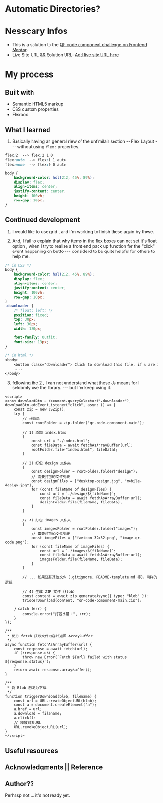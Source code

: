 # Automatic Directories?


# Nesscary Infos

- This is a solution to the [QR code component challenge on Frontend Mentor](https://www.frontendmentor.io/challenges/qr-code-component-iux_sIO_H). 
- Live Site URL && Solution URL: [Add live site URL here](https://ZZQ323.github.io/font-end-practice\qr-code-component-main\index.html)

# My process

## Built with

- Semantic HTML5 markup
- CSS custom properties
- Flexbox

## What I learned

1. Basically having an general riew of the unfimilair section -- Flex Layout --- without using `flex:` properties.

```CSS
flex:2  --> flex:2 1 0
flex:auto  --> flex:1 1 auto
flex:none  --> flex:0 0 auto
```

```CSS
body {
    background-color: hsl(212, 45%, 89%);
    display: flex;
    align-items: center;
    justify-content: center;
    height: 100vh;
    row-gap: 10px;
}
```



## Continued development

1. I would like to use grid , and I'm working to finish these again by these.



2. And, I fail to explain that why items in the flex boxes can not set it's float option , when I try to realize a front end pack up function for the "click" event happening on butto --- considerd to be quite helpful for others to help me.


```CSS
/* in CSS */
body {
    background-color: hsl(212, 45%, 89%);
    display: flex;
    align-items: center;
    justify-content: center;
    height: 100vh;
    row-gap: 10px;
}
.downloader {
    /* float: left; */
    position: fixed;
    top: 30px;
    left: 30px;
    width: 130px;
    
    font-family: Outfit;
    font-size: 13px;
}

/* in html */
<body>
    <button class="downloader"> Click to download this file, if u are in need of the source package! </button>
    ....
</body>
```

3. following the 2 , I can not understand what these Js means for I seldomly use the library. --- but I'm keep using it.


```Js
<script>
const downloadBtn = document.querySelector(".downloader");
downloadBtn.addEventListener("click", async () => {
    const zip = new JSZip();
    try {
        // 根目录
        const rootFolder = zip.folder("qr-code-component-main");

        // 1) 添加 index.html
        {
            const url = "./index.html";
            const fileData = await fetchAsArrayBuffer(url);
            rootFolder.file("index.html", fileData);
        }

        // 2) 打包 design 文件夹
        {
            const designFolder = rootFolder.folder("design");
            // 需要打包的文件列表
            const designFiles = ["desktop-design.jpg", "mobile-design.jpg"];
            for (const fileName of designFiles) {
                const url = `./design/${fileName}`;
                const fileData = await fetchAsArrayBuffer(url);
                designFolder.file(fileName, fileData);
            }
        }

        // 3) 打包 images 文件夹
        {
            const imagesFolder = rootFolder.folder("images");
            // 需要打包的文件列表
            const imageFiles = ["favicon-32x32.png", "image-qr-code.png"];
            for (const fileName of imageFiles) {
                const url = `./images/${fileName}`;
                const fileData = await fetchAsArrayBuffer(url);
                imagesFolder.file(fileName, fileData);
            }
        }

        // ... 如果还有其他文件（.gitignore, README-template.md 等），同样的逻辑

        // 4) 生成 ZIP 文件（Blob）
        const content = await zip.generateAsync({ type: "blob" });
        triggerDownload(content, "qr-code-component-main.zip");

    } catch (err) {
        console.error("打包出错：", err);
    }
});

/**
 * 使用 fetch 获取文件内容并返回 ArrayBuffer
 */
async function fetchAsArrayBuffer(url) {
    const response = await fetch(url);
    if (!response.ok) {
        throw new Error(`Fetch ${url} failed with status ${response.status}`);
    }
    return await response.arrayBuffer();
}

/**
 * 将 Blob 触发为下载
 */
function triggerDownload(blob, filename) {
    const url = URL.createObjectURL(blob);
    const a = document.createElement("a");
    a.href = url;
    a.download = filename;
    a.click();
    // 释放对象URL
    URL.revokeObjectURL(url);
}
</script>
```

## Useful resources



## Acknowledgments || Reference


## Author??
Perhasp not ... it's not ready yet.
